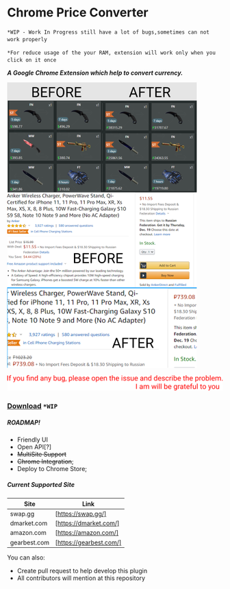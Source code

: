 # Chrome Price Converter
`*WIP - Work In Progress still have a lot of bugs,sometimes can not work properly`

`*For reduce usage of the your RAM, extension will work only when you click on it once`

**_A Google Chrome Extension which help to convert currency._**

![Demo](assets/img/demo.png) 

![Notice](assets/img/notice.svg) 

### **[Download][https://github.com/AydievMansur/price_parse_chrome/archive/master.zip]** `*WIP`
##### ROADMAP!

  - Friendly UI
  - Open API[?]
  - ~~MultiSite Support~~
  - ~~Chrome Integration~~;
  - Deploy to Chrome Store;
  
##### Current Supported Site
  
| Site | Link |
| ------ | ------ |
| swap.gg | [https://swap.gg/] |
| dmarket.com | [https://dmarket.com/] |
| amazon.com | [https://amazon.com/] |
| gearbest.com | [https://gearbest.com/] |

You can also:
  - Create pull request to help develop this plugin
  - All contributors will mention at this repository
  


[https://github.com/AydievMansur/price_parse_chrome/archive/master.zip]: https://github.com/AydievMansur/price_parse_chrome/archive/master.zip
